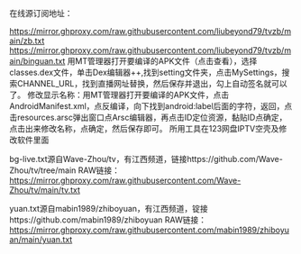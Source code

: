在线源订阅地址：

https://mirror.ghproxy.com/raw.githubusercontent.com/liubeyond79/tvzb/main/zb.txt
https://mirror.ghproxy.com/raw.githubusercontent.com/liubeyond79/tvzb/main/binguan.txt
用MT管理器打开要编译的APK文件（点击查看），选择classes.dex文件，单击Dex编辑器++,找到setting文件夹，点击MySettings，搜索CHANNEL_URL，找到直播网址替换，然后保存并退出，勾上自动签名就可以了。
修改显示名称：用MT管理器打开要编译的APK文件，点击AndroidManifest.xml，点反编译，向下找到android:label后面的字符，返回，点击resources.arsc弹出窗口点Arsc编辑器，再点击ID定位资源，黏贴ID点确定，点击出来修改名称，点确定，然后保存即可。
所用工具在123网盘IPTV空壳及修改软件里面

bg-live.txt源自Wave-Zhou/tv，有江西频道，链接https://github.com/Wave-Zhou/tv/tree/main
RAW链接：https://mirror.ghproxy.com/raw.githubusercontent.com/Wave-Zhou/tv/main/tv.txt

yuan.txt源自mabin1989/zhiboyuan，有江西频道，锭接https://github.com/mabin1989/zhiboyuan
RAW链接：https://mirror.ghproxy.com/raw.githubusercontent.com/mabin1989/zhiboyuan/main/yuan.txt

